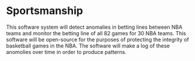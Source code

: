 # Sportsmanship
This software system will detect anomalies in betting lines between NBA teams and monitor the betting line of all 82 games for 30 NBA teams. This software will be open-source for the purposes of protecting the integrity of basketball games in the NBA. The software will make a log of these anomolies over time in order to produce patterns.
